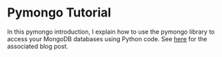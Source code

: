 # Pymongo Tutorial

In this pymongo introduction, I explain how to use the pymongo library to access your MongoDB databases using Python code. See [here](http://alexrdouglas.com/posts/pymongo_tutorial.html) for the associated blog post.
